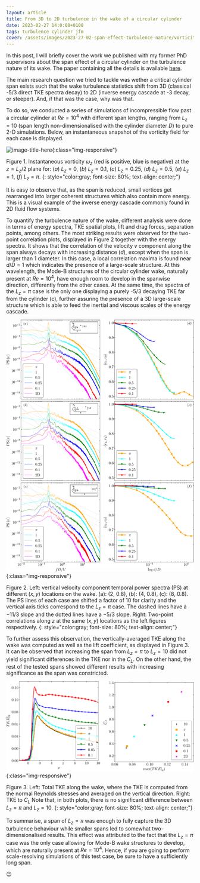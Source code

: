 ```yaml
---
layout: article
title: From 3D to 2D turbulence in the wake of a circular cylinder
date: 2023-02-27 14:0:00+0100
tags: turbulence cylinder jfm
cover: /assets/images/2023-27-02-span-effect-turbulence-nature/vorticity_cover.svg
---
```



<!--more-->
In this post, I will briefly cover the work we published with my former PhD supervisors about the span effect of a circular cylinder on the turbulence nature of its wake.
The paper containing all the details is available [here](https://arxiv.org/pdf/2008.08933).

The main research question we tried to tackle was wether a critical cylinder span exists such that the wake turbulence statistics shift from 3D (classical -5/3 direct TKE spectra decay) to 2D (inverse energy cascade at -3 decay, or steeper).
And, if that was the case, why was that.

To do so, we conducted a series of simulations of incompressible flow past a circular cylinder at $Re=10^4$ with different span lengths, ranging from $L_z=10$ (span length non-dimensionalised with the cylinder diameter $D$) to pure 2-D simulations.
Below, an instantaneous snapshot of the vorticity field for each case is displayed.

![image-title-here](/assets/images/2023-27-02-span-effect-turbulence-nature/vorticity.svg){:class="img-responsive"}

Figure 1. Instantaneous vorticity $\omega_z$ (red is positive, blue is negative) at the $z=L_z/2$ plane for: $(a)$ $L_z=0$, $(b)$ $L_z=0.1$, $(c)$ $L_z=0.25$, $(d)$ $L_z=0.5$, $(e)$ $L_z=1$, $(f)$ $L_z=\pi$.
{: style="color:gray; font-size: 80%; text-align: center;"}


It is easy to observe that, as the span is reduced, small vortices get rearranged into larger coherent structures which also contain more energy. This is a visual example of the inverse energy cascade commonly found in 2D fluid flow systems.

To quantify the turbulence nature of the wake, different analysis were done in terms of energy spectra, TKE spatial plots, lift and drag forces, separation points, among others.
The most striking results were observed for the two-point correlation plots, displayed in Figure 2 together with the energy spectra.
It shows that the correlation of the velocity $v$ component along the span always decays with increasing distance $(d)$, except when the span is larger than 1 diameter.
In this case, a local correlation maxima is found near $d/D=1$ which indicates the presence of a large-scale structure.
At this wavelength, the Mode-B structures of the circular cylinder wake, naturally present at $Re=10^4$, have enough room to develop in the spanwise direction, differently from the other cases.
At the same time, the spectra of the $L_z=\pi$ case is the only one displaying a purely -5/3 decaying TKE far from the cylinder (c), further assuring the presence of a 3D large-scale structure which is able to feed the inertial and viscous scales of the energy cascade.

![image-title-here](/assets/images/2023-27-02-span-effect-turbulence-nature/energy_spectas_and_two-points_correlations.svg){:class="img-responsive"}

Figure 2.
Left: vertical velocity component temporal power spectra (PS) at different $(x, y)$ locations on the wake. (a): (2, 0.8), (b): (4, 0.8), (c): (8, 0.8).
The PS lines of each case are shifted a factor of 10 for clarity and the vertical axis ticks correspond to the $L_z=\pi$ case.
The dashed lines have a −11/3 slope and the dotted lines have a −5/3 slope.
Right: Two-point correlations along $z$ at the same $(x, y)$ locations as the left figures respectively.
{: style="color:gray; font-size: 80%; text-align: center;"}

To further assess this observation, the vertically-averaged TKE along the wake was computed as well as the lift coefficient, as displayed in Figure 3.
It can be observed that increasing the span from $L_z=\pi$ to $L_z=10$ did not yield significant differences in the TKE nor in the $C_L$.
On the other hand, the rest of the tested spans showed different results with increasing significance as the span was constricted.

![image-title-here](/assets/images/2023-27-02-span-effect-turbulence-nature/TKE_and_CL.svg){:class="img-responsive"}

Figure 3.
Left: Total TKE along the wake, where the TKE is computed from the normal Reynolds stresses and averaged on the vertical direction.
Right: TKE to $C_L$
Note that, in both plots, there is no significant difference between $L_z=\pi$ and $L_z=10$.
{: style="color:gray; font-size: 80%; text-align: center;"}

To summarise, a span of $L_z=\pi$ was enough to fully capture the 3D turbulence behaviour while smaller spans led to somewhat two-dimensionalised results.
This effect was attributed to the fact that the $L_z=\pi$ case was the only case allowing for Mode-B wake structures to develop, which are naturally present at $Re=10^4$.
Hence, if you are going to perform scale-resolving simulations of this test case, be sure to have a sufficiently long span.

:wink: